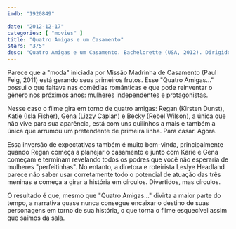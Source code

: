 ```yaml
---
imdb: "1920849"

date: "2012-12-17"
categories: [ "movies" ]
title: "Quatro Amigas e um Casamento"
stars: "3/5"
desc: "Quatro Amigas e um Casamento. Bachelorette (USA, 2012). Dirigido por Leslye Headland. Escrito por Leslye Headland, Leslye Headland. Com Kirsten Dunst, Rebel Wilson, Lizzy Caplan, Paul Corning, Isla Fisher, Andrew Rannells, Anna Rose Hopkins, Sue Jean Kim, Horatio Sanz."
---
```

Parece que a "moda" iniciada por Missão Madrinha de Casamento (Paul Feig, 2011) está gerando seus primeiros frutos. Esse "Quatro Amigas..." possui o que faltava nas comédias românticas e que pode reinventar o gênero nos próximos anos: mulheres independentes e protagonistas.

Nesse caso o filme gira em torno de quatro amigas: Regan (Kirsten Dunst), Katie (Isla Fisher), Gena (Lizzy Caplan) e Becky (Rebel Wilson), a única que não vive para sua aparência, está com uns quilinhos a mais e também a única que arrumou um pretendente de primeira linha. Para casar. Agora.

Essa inversão de expectativas também é muito bem-vinda, principalmente quando Regan começa a planejar o casamento e junto com Karie e Gena começam e terminam revelando todos os podres que você não esperaria de mulheres "perfeitinhas". No entanto, a diretora e roteirista Leslye Headland parece não saber usar corretamente todo o potencial de atuação das três meninas e começa a girar a história em círculos. Divertidos, mas círculos.

O resultado é que, mesmo que "Quatro Amigas..." divirta a maior parte do tempo, a narrativa quase nunca consegue encaixar o destino de suas personagens em torno de sua história, o que torna o filme esquecível assim que saímos da sala.

